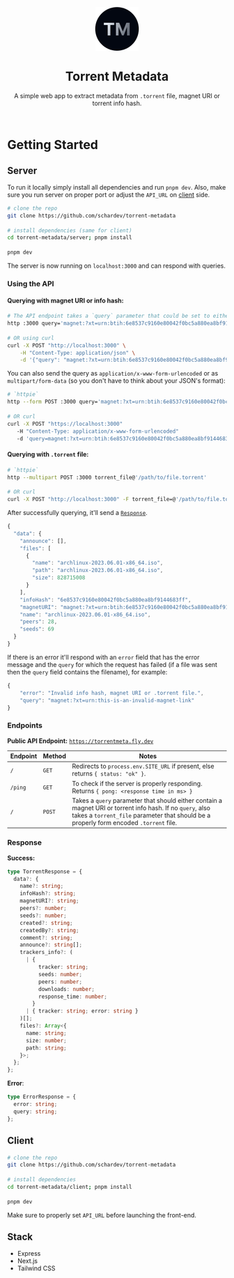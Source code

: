 <div align="center">
    <img src="./packages/client/public/icon.png" alt="Torrent Metadata">
    <h1>Torrent Metadata</h1>
    <p align="center">A simple web app to extract metadata from <code>.torrent</code> file, magnet URI or torrent info hash.</p>
</div>
<br/>

# Getting Started

## Server

To run it locally simply install all dependencies and run `pnpm dev`. Also, make sure you run server on proper port or adjust the `API_URL` on [client](https://github.com/schardev/torrent-metadata/blob/c2fd5262d5769bc6690efe4ac0cdec1f986c721b/client/lib/constant.ts#L1) side.

```bash
# clone the repo
git clone https://github.com/schardev/torrent-metadata

# install dependencies (same for client)
cd torrent-metadata/server; pnpm install

pnpm dev
```

The server is now running on `localhost:3000` and can respond with queries.

### Using the API

<!-- > **Note**: I'm using [`httpie`](https://github.com/httpie/httpie) for demonstrating how to query the API but you can use `curl` or whatever. -->

#### Querying with magnet URI or info hash:

```bash
# The API endpoint takes a `query` parameter that could be set to either a torrent magnet URI or info hash
http :3000 query='magnet:?xt=urn:btih:6e8537c9160e80042f0bc5a880ea8bf9144683ff&dn=archlinux-2023.06.01-x86_64.iso'

# OR using curl
curl -X POST "http://localhost:3000" \
    -H "Content-Type: application/json" \
    -d '{"query": "magnet:?xt=urn:btih:6e8537c9160e80042f0bc5a880ea8bf9144683ff&dn=archlinux-2023.06.01-x86_64.iso"}'
```

You can also send the query as `application/x-www-form-urlencoded` or as `multipart/form-data` (so you don't have to think about your JSON's format):

```bash
# `httpie`
http --form POST :3000 query='magnet:?xt=urn:btih:6e8537c9160e80042f0bc5a880ea8bf9144683ff&dn=archlinux-2023.06.01-x86_64.iso'

# OR curl
curl -X POST "https://localhost:3000"
   -H "Content-Type: application/x-www-form-urlencoded"
   -d 'query=magnet:?xt=urn:btih:6e8537c9160e80042f0bc5a880ea8bf9144683ff&dn=archlinux-2023.06.01-x86_64.iso'
```

#### Querying with `.torrent` file:

```bash
# `httpie`
http --multipart POST :3000 torrent_file@'/path/to/file.torrent'

# OR curl
curl -X POST "http://localhost:3000" -F torrent_file=@'/path/to/file.torrent'
```

After successfully querying, it'll send a [`Response`](#response).

```js
{
  "data": {
    "announce": [],
    "files": [
      {
        "name": "archlinux-2023.06.01-x86_64.iso",
        "path": "archlinux-2023.06.01-x86_64.iso",
        "size": 828715008
      }
    ],
    "infoHash": "6e8537c9160e80042f0bc5a880ea8bf9144683ff",
    "magnetURI": "magnet:?xt=urn:btih:6e8537c9160e80042f0bc5a880ea8bf9144683ff&dn=archlinux-2023.06.01-x86_64.iso",
    "name": "archlinux-2023.06.01-x86_64.iso",
    "peers": 28,
    "seeds": 69
  }
}
```

If there is an error it'll respond with an `error` field that has the error message and the `query` for which the request has failed (if a file was sent then the `query` field contains the filename), for example:

```js
{
    "error": "Invalid info hash, magnet URI or .torrent file.",
    "query": "magnet:?xt=urn:this-is-an-invalid-magnet-link"
}
```

### Endpoints

**Public API Endpoint:** [`https://torrentmeta.fly.dev`](https://torrentmeta.fly.dev)

| Endpoint | Method | Notes                                                                                                                                                                                                |
| -------- | ------ | ---------------------------------------------------------------------------------------------------------------------------------------------------------------------------------------------------- |
| `/`      | `GET`  | Redirects to `process.env.SITE_URL` if present, else returns `{ status: "ok" }`.                                                                                                                     |
| `/ping`  | `GET`  | To check if the server is properly responding. Returns `{ pong: <response time in ms> }`                                                                                                             |
| `/`      | `POST` | Takes a `query` parameter that should either contain a magnet URI or torrent info hash. If no `query`, also takes a `torrent_file` parameter that should be a properly form encoded `.torrent` file. |

### Response

**Success:**

```ts
type TorrentResponse = {
  data?: {
    name?: string;
    infoHash?: string;
    magnetURI?: string;
    peers?: number;
    seeds?: number;
    created?: string;
    createdBy?: string;
    comment?: string;
    announce?: string[];
    trackers_info?: (
      | {
          tracker: string;
          seeds: number;
          peers: number;
          downloads: number;
          response_time: number;
        }
      | { tracker: string; error: string }
    )[];
    files?: Array<{
      name: string;
      size: number;
      path: string;
    }>;
  };
};
```

**Error**:

```ts
type ErrorResponse = {
  error: string;
  query: string;
};
```

## Client

```bash
# clone the repo
git clone https://github.com/schardev/torrent-metadata

# install dependencies
cd torrent-metadata/client; pnpm install

pnpm dev
```

Make sure to properly set `API_URL` before launching the front-end.

## Stack

- Express
- Next.js
- Tailwind CSS
